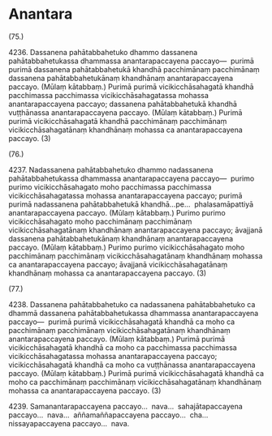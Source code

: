 # Anantara

(75.)

4236\. Dassanena pahātabbahetuko dhammo dassanena pahātabbahetukassa dhammassa anantarapaccayena paccayo—  purimā purimā dassanena pahātabbahetukā khandhā pacchimānaṃ pacchimānaṃ dassanena pahātabbahetukānaṃ khandhānaṃ anantarapaccayena paccayo. (Mūlaṃ kātabbaṃ.) Purimā purimā vicikicchāsahagatā khandhā pacchimassa pacchimassa vicikicchāsahagatassa mohassa anantarapaccayena paccayo; dassanena pahātabbahetukā khandhā vuṭṭhānassa anantarapaccayena paccayo. (Mūlaṃ kātabbaṃ.) Purimā purimā vicikicchāsahagatā khandhā pacchimānaṃ pacchimānaṃ vicikicchāsahagatānaṃ khandhānaṃ mohassa ca anantarapaccayena paccayo. (3)

(76.)

4237\. Nadassanena pahātabbahetuko dhammo nadassanena pahātabbahetukassa dhammassa anantarapaccayena paccayo—  purimo purimo vicikicchāsahagato moho pacchimassa pacchimassa vicikicchāsahagatassa mohassa anantarapaccayena paccayo; purimā purimā nadassanena pahātabbahetukā khandhā…pe…  phalasamāpattiyā anantarapaccayena paccayo. (Mūlaṃ kātabbaṃ.) Purimo purimo vicikicchāsahagato moho pacchimānaṃ pacchimānaṃ vicikicchāsahagatānaṃ khandhānaṃ anantarapaccayena paccayo; āvajjanā dassanena pahātabbahetukānaṃ khandhānaṃ anantarapaccayena paccayo. (Mūlaṃ kātabbaṃ.) Purimo purimo vicikicchāsahagato moho pacchimānaṃ pacchimānaṃ vicikicchāsahagatānaṃ khandhānaṃ mohassa ca anantarapaccayena paccayo; āvajjanā vicikicchāsahagatānaṃ khandhānaṃ mohassa ca anantarapaccayena paccayo. (3)

(77.)

4238\. Dassanena pahātabbahetuko ca nadassanena pahātabbahetuko ca dhammā dassanena pahātabbahetukassa dhammassa anantarapaccayena paccayo—  purimā purimā vicikicchāsahagatā khandhā ca moho ca pacchimānaṃ pacchimānaṃ vicikicchāsahagatānaṃ khandhānaṃ anantarapaccayena paccayo. (Mūlaṃ kātabbaṃ.) Purimā purimā vicikicchāsahagatā khandhā ca moho ca pacchimassa pacchimassa vicikicchāsahagatassa mohassa anantarapaccayena paccayo; vicikicchāsahagatā khandhā ca moho ca vuṭṭhānassa anantarapaccayena paccayo. (Mūlaṃ kātabbaṃ.) Purimā purimā vicikicchāsahagatā khandhā ca moho ca pacchimānaṃ pacchimānaṃ vicikicchāsahagatānaṃ khandhānaṃ mohassa ca anantarapaccayena paccayo. (3)

4239\. Samanantarapaccayena paccayo…  nava…  sahajātapaccayena paccayo…  nava…  aññamaññapaccayena paccayo…  cha…  nissayapaccayena paccayo…  nava.
